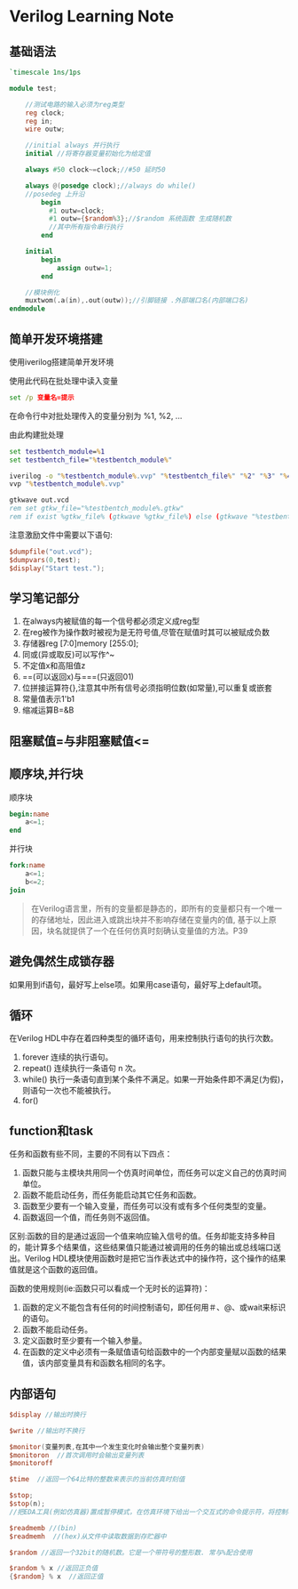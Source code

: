 # Verilog Learning Note

## 基础语法

```verilog
`timescale 1ns/1ps

module test;

    //测试电路的输入必须为reg类型
    reg clock;
    reg in;
    wire outw;

    //initial always 并行执行
    initial //将寄存器变量初始化为给定值

    always #50 clock~=clock;//#50 延时50

    always @(posedge clock);//always do while()
    //posedeg 上升沿
        begin
          #1 outw=clock;
          #1 outw={$random%3};//$random 系统函数 生成随机数
          //其中所有指令串行执行
        end

    initial
        begin
            assign outw=1;
        end

    //模块例化
    muxtwom(.a(in),.out(outw));//引脚链接 .外部端口名(内部端口名)
endmodule
```

## 简单开发环境搭建

使用iverilog搭建简单开发环境

使用此代码在批处理中读入变量

```bat
set /p 变量名=提示
```

在命令行中对批处理传入的变量分别为
%1, %2, ...

由此构建批处理

```bat
set testbentch_module=%1
set testbentch_file="%testbentch_module%"

iverilog -o "%testbentch_module%.vvp" "%testbentch_file%" "%2" "%3" "%4"
vvp "%testbentch_module%.vvp"

gtkwave out.vcd
rem set gtkw_file="%testbentch_module%.gtkw"
rem if exist %gtkw_file% (gtkwave %gtkw_file%) else (gtkwave "%testbentch_module%.vcd")
```

注意激励文件中需要以下语句:

```verilog
$dumpfile("out.vcd");
$dumpvars(0,test);
$display("Start test.");
```

## 学习笔记部分

1. 在always内被赋值的每一个信号都必须定义成reg型
1. 在reg被作为操作数时被视为是无符号值,尽管在赋值时其可以被赋成负数
1. 存储器reg [7:0]memory [255:0];
1. 同或(异或取反)可以写作^~
1. 不定值x和高阻值z
1. ==(可以返回x)与===(只返回01)
1. 位拼接运算符{},注意其中所有信号必须指明位数(如常量),可以重复或嵌套
1. 常量值表示1'b1
1. 缩减运算B=&B

## 阻塞赋值=与非阻塞赋值<=

## 顺序块,并行块

顺序块

```verilog
begin:name
    a<=1;
end
```

并行块

```verilog
fork:name
    a<=1;
    b<=2;
join
```

> 在Verilog语言里，所有的变量都是静态的，即所有的变量都只有一个唯一的存储地址，因此进入或跳出块并不影响存储在变量内的值, 基于以上原因，块名就提供了一个在任何仿真时刻确认变量值的方法。P39


## 避免偶然生成锁存器

如果用到if语句，最好写上else项。如果用case语句，最好写上default项。

## 循环

在Verilog HDL中存在着四种类型的循环语句，用来控制执行语句的执行次数。 

1. forever     连续的执行语句。 
2. repeat()      连续执行一条语句 n 次。 
3. while()  执行一条语句直到某个条件不满足。如果一开始条件即不满足(为假)，               则语句一次也不能被执行。 
4. for()

## function和task

任务和函数有些不同，主要的不同有以下四点： 

1. 函数只能与主模块共用同一个仿真时间单位，而任务可以定义自己的仿真时间单位。
2. 函数不能启动任务，而任务能启动其它任务和函数。 
3. 函数至少要有一个输入变量，而任务可以没有或有多个任何类型的变量。 
4. 函数返回一个值，而任务则不返回值。

区别:函数的目的是通过返回一个值来响应输入信号的值。任务却能支持多种目的，能计算多个结果值，这些结果值只能通过被调用的任务的输出或总线端口送出。Verilog HDL模块使用函数时是把它当作表达式中的操作符，这个操作的结果值就是这个函数的返回值。

函数的使用规则(ie:函数只可以看成一个无时长的运算符)： 

1. 函数的定义不能包含有任何的时间控制语句，即任何用＃、@、或wait来标识的语句。 
2. 函数不能启动任务。 
3. 定义函数时至少要有一个输入参量。 
4. 在函数的定义中必须有一条赋值语句给函数中的一个内部变量赋以函数的结果值，该内部变量具有和函数名相同的名字。

## 内部语句

```verilog
$display //输出时换行

$write //输出时不换行

$monitor(变量列表,在其中一个发生变化时会输出整个变量列表)
$monitoron  //首次调用时会输出变量列表
$monitoroff

$time  //返回一个64比特的整数来表示的当前仿真时刻值

$stop; 
$stop(n);
//把EDA工具(例如仿真器)置成暂停模式，在仿真环境下给出一个交互式的命令提示符，将控制权交给用户。这个任务可以带有参数表达式。根据参数值(0，1或2)的不同，输出不同的信息。参数值越大，输出的信息越多。

$readmemb //(bin)
$readmemh  //(hex)从文件中读取数据到存贮器中

$random //返回一个32bit的随机数。它是一个带符号的整形数. 常与%配合使用

$random % x //返回正负值
{$random} % x  //返回正值
``` 